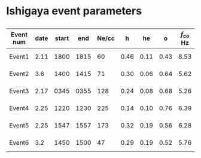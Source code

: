 # Ishigaya event parameters
## 
| Event num | date | start | end | Ne/cc | h | he | o | $f_{co}$ Hz | $f_{lh}$ Hz | Alt km | B0 nT|
| --- | --- | --- | --- | --- | --- | --- | --- | --- | --- | --- | --- |
| Event1 | 2.11 | 1800 | 1815 | 60 | 0.46 | 0.11 | 0.43 | 8.53 | 1113 | 5100-6500 |
| Event2 | 3.6 | 1400 | 1415 | 71 | 0.30 | 0.06 | 0.64  | 5.62 | 944 | 7000-8100 |
| Event3 | 2.17 | 0345 | 0355 | 128 | 0.24 | 0.08 | 0.68 | 5.26 | 1078 | 7500-8500 |5100-5600|
| Event4 | 2.25 | 1220 | 1230 | 225 | 0.14 | 0.10 | 0.76 | 6.39 | 1167 | 6100-7300 |
| Event5 | 2.25 | 1547 | 1557 | 173 | 0.32 | 0.19 | 0.56 | 6.28 | 1440 | 6500-7600 |
| Event6 | 3.2 | 1450 | 1500 | 47 | 0.29 | 0.19 | 0.52 | 5.76 | 818 | 6600-7700 |
